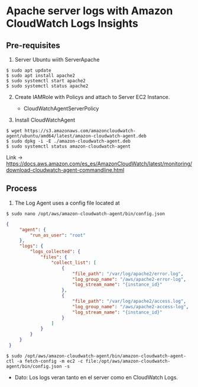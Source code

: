 # Apache server logs with Amazon CloudWatch Logs Insights

## Pre-requisites

1. Server Ubuntu wiith ServerApache

```console
$ sudo apt update
$ sudo apt install apache2
$ sudo systemctl start apache2
$ sudo systemctl status apache2
```

2. Create IAMRole with Policys and attach to Server EC2 Instance.

    - CloudWatchAgentServerPolicy

3. Install CloudWatchAgent

```console
$ wget https://s3.amazonaws.com/amazoncloudwatch-agent/ubuntu/amd64/latest/amazon-cloudwatch-agent.deb
$ sudo dpkg -i -E ./amazon-cloudwatch-agent.deb
$ sudo systemctl status amazon-cloudwatch-agent
```

Link -> <https://docs.aws.amazon.com/es_es/AmazonCloudWatch/latest/monitoring/download-cloudwatch-agent-commandline.html>

## Process

1. The Log Agent uses a config file located at

```console
$ sudo nano /opt/aws/amazon-cloudwatch-agent/bin/config.json
```

```json
{
     "agent": {
         "run_as_user": "root"
     },
     "logs": {
         "logs_collected": {
             "files": {
                 "collect_list": [
                     {
                         "file_path": "/var/log/apache2/error.log",
                         "log_group_name": "/aws/apache2-error-log",
                         "log_stream_name": "{instance_id}"
                     },
                     {
                         "file_path": "/var/log/apache2/access.log",
                         "log_group_name": "/aws/apache2-access-log",
                         "log_stream_name": "{instance_id}"
                     }
                 ]
             }
         }
     }
 }
```

```console
$ sudo /opt/aws/amazon-cloudwatch-agent/bin/amazon-cloudwatch-agent-ctl -a fetch-config -m ec2 -c file:/opt/aws/amazon-cloudwatch-agent/bin/config.json -s
```

- Dato: Los logs veran tanto en el server como en CloudWatch Logs.

